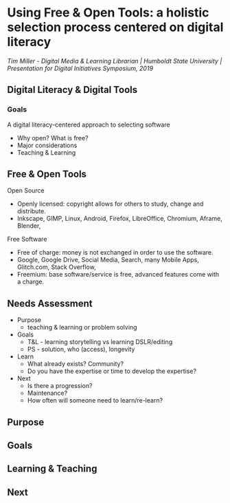 # Using Free & Open Tools: a holistic selection process centered on digital literacy
_Tim Miller - Digital Media & Learning Librarian | Humboldt State University | Presentation for Digital Initiatives Symposium, 2019_


## Digital Literacy &amp; Digital Tools
### Goals
        
A digital literacy-centered approach to selecting software
* Why open? What is free?
* Major considerations
* Teaching &amp; Learning

## Free &amp; Open Tools

Open Source
* Openly licensed: copyright allows for others to study, change and distribute.
* Inkscape, GIMP, Linux, Android, Firefox, LibreOffice, Chromium, Aframe, Blender, 

Free Software
* Free of charge: money is not exchanged in order to use the software.
* Google, Google Drive, Social Media, Search, many Mobile Apps, Glitch.com, Stack Overflow, 
* Freemium: base software/service is free, advanced features come with a charge.



## Needs Assessment
* Purpose 
    * teaching & learning or problem solving
* Goals 	
    * T&L - learning storytelling vs learning DSLR/editing
    * PS - solution, who (access), longevity
* Learn 	
    * What already exists? Community? 
    * Do you have the expertise or time to develop the expertise? 
* Next 	
    * Is there a progression? 
    * Maintenance?
    * How often will someone need to learn/re-learn?

## Purpose

## Goals

## Learning &amp; Teaching

## Next
